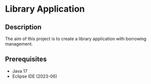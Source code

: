 # Library Application

## Description
The aim of this project is to create a library application with borrowing management.

## Prerequisites
- Java 17
- Eclipse IDE (2023-06)
